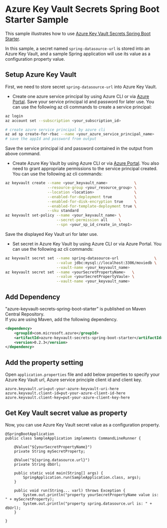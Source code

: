 # Azure Key Vault Secrets Spring Boot Starter Sample
This sample illustrates how to use [Azure Key Vault Secrets Spring Boot Starter](../../azure-spring-boot-starters/azure-keyvault-secrets-spring-boot-starter/README.md).

In this sample, a secret named `spring-datasource-url` is stored into an Azure Key Vault, and a sample Spring application will use its value as a configuration property value.

## Setup Azure Key Vault
First, we need to store secret `spring-datasource-url` into Azure Key Vault.

- Create one azure service principal by using Azure CLI or via [Azure Portal](https://docs.microsoft.com/en-us/azure/azure-resource-manager/resource-group-create-service-principal-portal). Save your service principal id and password for later use.
You can use the following az cli commands to create a service principal:
```bash
az login
az account set --subscription <your_subscription_id>

# create azure service principal by azure cli
az ad sp create-for-rbac --name <your_azure_service_principal_name>
# save the appId and password from output
```
Save the service principal id and password contained in the output from above command.

- Create Azure Key Vault by using Azure CLI or via [Azure Portal](https://portal.azure.com). You also need to grant appropriate permissions to the service principal created.
You can use the following az cli commands:
```bash
az keyvault create --name <your_keyvault_name>            \
                   --resource-group <your_resource_group> \
                   --location <location>                  \
                   --enabled-for-deployment true          \
                   --enabled-for-disk-encryption true     \
                   --enabled-for-template-deployment true \
                   --sku standard
az keyvault set-policy --name <your_keyvault_name> \
                       --secret-permission all     \
                       --spn <your_sp_id_create_in_step1>
```
Save the displayed Key Vault uri for later use.

- Set secret in Azure Key Vault by using Azure CLI or via Azure Portal. 
You can use the following az cli commands:
```bash
az keyvault secret set --name spring-datasource-url                \
                       --value jdbc:mysql://localhost:3306/moviedb \
                       --vault-name <your_keyvault_name>
az keyvault secret set --name <yourSecretPropertyName>   \
                       --value <yourSecretPropertyVaule> \
                       --vault-name <your_keyvault_name>
```

 
## Add Dependency

"azure-keyvault-secrets-spring-boot-starter" is published on Maven Central Repository.  
If you are using Maven, add the following dependency.  

```xml
<dependency>
    <groupId>com.microsoft.azure</groupId>
    <artifactId>azure-keyvault-secrets-spring-boot-starter</artifactId>
    <version>0.2.3</version>
</dependency>
```

## Add the property setting
Open `application.properties` file and add below properties to specify your Azure Key Vault url, Azure service principle client id and client key.

```
azure.keyvault.uri=put-your-azure-keyvault-uri-here
azure.keyvault.client-id=put-your-azure-client-id-here
azure.keyvault.client-key=put-your-azure-client-key-here
```

## Get Key Vault secret value as property
Now, you can use Azure Key Vault secret value as a configuration property.

```
@SpringBootApplication
public class SampleApplication implements CommandLineRunner {

    @Value("${yourSecretPropertyName}")
    private String mySecretProperty;
    
    @Value("${spring.datasource.url}")
    private String dbUrl;

    public static void main(String[] args) {
        SpringApplication.run(SampleApplication.class, args);
    }

    public void run(String... varl) throws Exception {        
        System.out.println("property yourSecretPropertyName value is: " + mySecretProperty);
        System.out.println("property spring.datasource.url is: " + dbUrl);
    }

}
```
